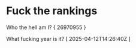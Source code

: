# Fuck the rankings

Who the hell am I?
{ 26970955 }

What fucking year is it?
[ 2025-04-12T14:26:40Z ]
